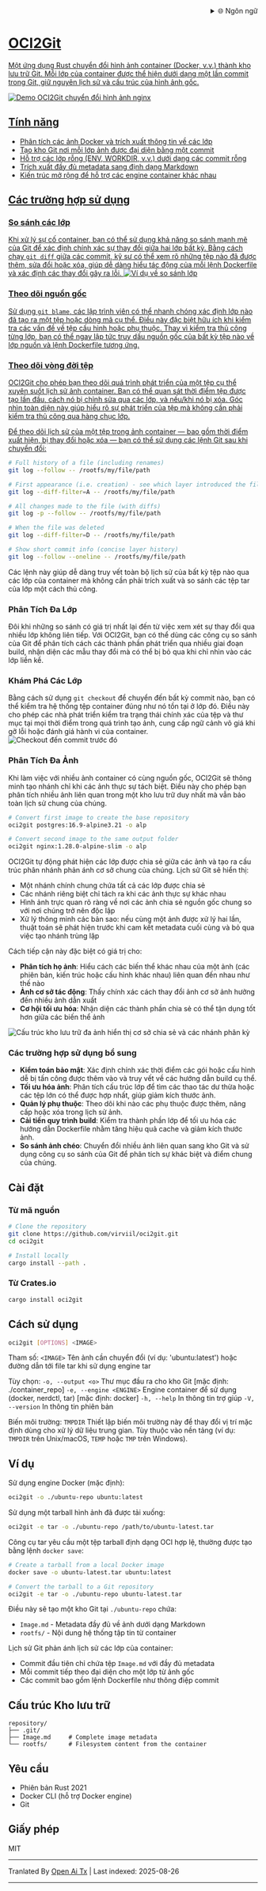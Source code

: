 
<div align="right">
  <details>
    <summary >🌐 Ngôn ngữ</summary>
    <div>
      <div align="center">
        <a href="https://openaitx.github.io/view.html?user=Virviil&project=oci2git&lang=en">English</a>
        | <a href="https://openaitx.github.io/view.html?user=Virviil&project=oci2git&lang=zh-CN">简体中文</a>
        | <a href="https://openaitx.github.io/view.html?user=Virviil&project=oci2git&lang=zh-TW">繁體中文</a>
        | <a href="https://openaitx.github.io/view.html?user=Virviil&project=oci2git&lang=ja">日本語</a>
        | <a href="https://openaitx.github.io/view.html?user=Virviil&project=oci2git&lang=ko">한국어</a>
        | <a href="https://openaitx.github.io/view.html?user=Virviil&project=oci2git&lang=hi">हिन्दी</a>
        | <a href="https://openaitx.github.io/view.html?user=Virviil&project=oci2git&lang=th">ไทย</a>
        | <a href="https://openaitx.github.io/view.html?user=Virviil&project=oci2git&lang=fr">Français</a>
        | <a href="https://openaitx.github.io/view.html?user=Virviil&project=oci2git&lang=de">Deutsch</a>
        | <a href="https://openaitx.github.io/view.html?user=Virviil&project=oci2git&lang=es">Español</a>
        | <a href="https://openaitx.github.io/view.html?user=Virviil&project=oci2git&lang=it">Italiano</a>
        | <a href="https://openaitx.github.io/view.html?user=Virviil&project=oci2git&lang=ru">Русский</a>
        | <a href="https://openaitx.github.io/view.html?user=Virviil&project=oci2git&lang=pt">Português</a>
        | <a href="https://openaitx.github.io/view.html?user=Virviil&project=oci2git&lang=nl">Nederlands</a>
        | <a href="https://openaitx.github.io/view.html?user=Virviil&project=oci2git&lang=pl">Polski</a>
        | <a href="https://openaitx.github.io/view.html?user=Virviil&project=oci2git&lang=ar">العربية</a>
        | <a href="https://openaitx.github.io/view.html?user=Virviil&project=oci2git&lang=fa">فارسی</a>
        | <a href="https://openaitx.github.io/view.html?user=Virviil&project=oci2git&lang=tr">Türkçe</a>
        | <a href="https://openaitx.github.io/view.html?user=Virviil&project=oci2git&lang=vi">Tiếng Việt</a>
        | <a href="https://openaitx.github.io/view.html?user=Virviil&project=oci2git&lang=id">Bahasa Indonesia</a>
        | <a href="https://openaitx.github.io/view.html?user=Virviil&project=oci2git&lang=as">অসমীয়া</
      </div>
    </div>
  </details>
</div>

# OCI2Git

Một ứng dụng Rust chuyển đổi hình ảnh container (Docker, v.v.) thành kho lưu trữ Git. Mỗi lớp của container được thể hiện dưới dạng một lần commit trong Git, giữ nguyên lịch sử và cấu trúc của hình ảnh gốc.

![Demo OCI2Git chuyển đổi hình ảnh nginx](https://raw.githubusercontent.com/Virviil/oci2git/main/./assets/nginx.gif)

## Tính năng

- Phân tích các ảnh Docker và trích xuất thông tin về các lớp
- Tạo kho Git nơi mỗi lớp ảnh được đại diện bằng một commit
- Hỗ trợ các lớp rỗng (ENV, WORKDIR, v.v.) dưới dạng các commit rỗng
- Trích xuất đầy đủ metadata sang định dạng Markdown
- Kiến trúc mở rộng để hỗ trợ các engine container khác nhau

## Các trường hợp sử dụng

### So sánh các lớp
Khi xử lý sự cố container, bạn có thể sử dụng khả năng so sánh mạnh mẽ của Git để xác định chính xác sự thay đổi giữa hai lớp bất kỳ. Bằng cách chạy `git diff` giữa các commit, kỹ sư có thể xem rõ những tệp nào đã được thêm, sửa đổi hoặc xóa, giúp dễ dàng hiểu tác động của mỗi lệnh Dockerfile và xác định các thay đổi gây ra lỗi.
![Ví dụ về so sánh lớp](https://raw.githubusercontent.com/Virviil/oci2git/main/./assets/layer-diff.png)

### Theo dõi nguồn gốc
Sử dụng `git blame`, các lập trình viên có thể nhanh chóng xác định lớp nào đã tạo ra một tệp hoặc dòng mã cụ thể. Điều này đặc biệt hữu ích khi kiểm tra các vấn đề về tệp cấu hình hoặc phụ thuộc. Thay vì kiểm tra thủ công từng lớp, bạn có thể ngay lập tức truy dấu nguồn gốc của bất kỳ tệp nào về lớp nguồn và lệnh Dockerfile tương ứng.

### Theo dõi vòng đời tệp
OCI2Git cho phép bạn theo dõi quá trình phát triển của một tệp cụ thể xuyên suốt lịch sử ảnh container. Bạn có thể quan sát thời điểm tệp được tạo lần đầu, cách nó bị chỉnh sửa qua các lớp, và nếu/khi nó bị xóa. Góc nhìn toàn diện này giúp hiểu rõ sự phát triển của tệp mà không cần phải kiểm tra thủ công qua hàng chục lớp.

Để theo dõi lịch sử của một tệp trong ảnh container — bao gồm thời điểm xuất hiện, bị thay đổi hoặc xóa — bạn có thể sử dụng các lệnh Git sau khi chuyển đổi:

```bash
# Full history of a file (including renames)
git log --follow -- /rootfs/my/file/path

# First appearance (i.e. creation) - see which layer introduced the file
git log --diff-filter=A -- /rootfs/my/file/path

# All changes made to the file (with diffs)
git log -p --follow -- /rootfs/my/file/path

# When the file was deleted
git log --diff-filter=D -- /rootfs/my/file/path

# Show short commit info (concise layer history)
git log --follow --oneline -- /rootfs/my/file/path
```

Các lệnh này giúp dễ dàng truy vết toàn bộ lịch sử của bất kỳ tệp nào qua các lớp của container mà không cần phải trích xuất và so sánh các tệp tar của lớp một cách thủ công.

### Phân Tích Đa Lớp
Đôi khi những so sánh có giá trị nhất lại đến từ việc xem xét sự thay đổi qua nhiều lớp không liên tiếp. Với OCI2Git, bạn có thể dùng các công cụ so sánh của Git để phân tích cách các thành phần phát triển qua nhiều giai đoạn build, nhận diện các mẫu thay đổi mà có thể bị bỏ qua khi chỉ nhìn vào các lớp liền kề.

### Khám Phá Các Lớp
Bằng cách sử dụng `git checkout` để chuyển đến bất kỳ commit nào, bạn có thể kiểm tra hệ thống tệp container đúng như nó tồn tại ở lớp đó. Điều này cho phép các nhà phát triển kiểm tra trạng thái chính xác của tệp và thư mục tại mọi thời điểm trong quá trình tạo ảnh, cung cấp ngữ cảnh vô giá khi gỡ lỗi hoặc đánh giá hành vi của container.
![Checkout đến commit trước đó](https://raw.githubusercontent.com/Virviil/oci2git/main/./assets/checkout.png)

### Phân Tích Đa Ảnh

Khi làm việc với nhiều ảnh container có cùng nguồn gốc, OCI2Git sẽ thông minh tạo nhánh chỉ khi các ảnh thực sự tách biệt. Điều này cho phép bạn phân tích nhiều ảnh liên quan trong một kho lưu trữ duy nhất mà vẫn bảo toàn lịch sử chung của chúng.

```bash
# Convert first image to create the base repository
oci2git postgres:16.9-alpine3.21 -o alp

# Convert second image to the same output folder
oci2git nginx:1.28.0-alpine-slim -o alp
```
OCI2Git tự động phát hiện các lớp được chia sẻ giữa các ảnh và tạo ra cấu trúc phân nhánh phản ánh cơ sở chung của chúng. Lịch sử Git sẽ hiển thị:
- Một nhánh chính chung chứa tất cả các lớp được chia sẻ
- Các nhánh riêng biệt chỉ tách ra khi các ảnh thực sự khác nhau
- Hình ảnh trực quan rõ ràng về nơi các ảnh chia sẻ nguồn gốc chung so với nơi chúng trở nên độc lập
- Xử lý thông minh các bản sao: nếu cùng một ảnh được xử lý hai lần, thuật toán sẽ phát hiện trước khi cam kết metadata cuối cùng và bỏ qua việc tạo nhánh trùng lặp

Cách tiếp cận này đặc biệt có giá trị cho:
- **Phân tích họ ảnh**: Hiểu cách các biến thể khác nhau của một ảnh (các phiên bản, kiến trúc hoặc cấu hình khác nhau) liên quan đến nhau như thế nào
- **Ảnh cơ sở tác động**: Thấy chính xác cách thay đổi ảnh cơ sở ảnh hưởng đến nhiều ảnh dẫn xuất
- **Cơ hội tối ưu hóa**: Nhận diện các thành phần chia sẻ có thể tận dụng tốt hơn giữa các biến thể ảnh

![Cấu trúc kho lưu trữ đa ảnh hiển thị cơ sở chia sẻ và các nhánh phân kỳ](https://raw.githubusercontent.com/Virviil/oci2git/main/./assets/multiimage.png)

### Các trường hợp sử dụng bổ sung

- **Kiểm toán bảo mật**: Xác định chính xác thời điểm các gói hoặc cấu hình dễ bị tấn công được thêm vào và truy vết về các hướng dẫn build cụ thể.
- **Tối ưu hóa ảnh**: Phân tích cấu trúc lớp để tìm các thao tác dư thừa hoặc các tệp lớn có thể được hợp nhất, giúp giảm kích thước ảnh.
- **Quản lý phụ thuộc**: Theo dõi khi nào các phụ thuộc được thêm, nâng cấp hoặc xóa trong lịch sử ảnh.
- **Cải tiến quy trình build**: Kiểm tra thành phần lớp để tối ưu hóa các hướng dẫn Dockerfile nhằm tăng hiệu quả cache và giảm kích thước ảnh.
- **So sánh ảnh chéo**: Chuyển đổi nhiều ảnh liên quan sang kho Git và sử dụng công cụ so sánh của Git để phân tích sự khác biệt và điểm chung của chúng.

## Cài đặt

### Từ mã nguồn


```bash
# Clone the repository
git clone https://github.com/virviil/oci2git.git
cd oci2git

# Install locally
cargo install --path .
```

### Từ Crates.io

```bash
cargo install oci2git
```

## Cách sử dụng

```bash
oci2git [OPTIONS] <IMAGE>
```

Tham số:
  `<IMAGE>`  Tên ảnh cần chuyển đổi (ví dụ: 'ubuntu:latest') hoặc đường dẫn tới file tar khi sử dụng engine tar

Tùy chọn:
  `-o, --output <o>`  Thư mục đầu ra cho kho Git [mặc định: ./container_repo]
  `-e, --engine <ENGINE>`  Engine container để sử dụng (docker, nerdctl, tar) [mặc định: docker]
  `-h, --help`            In thông tin trợ giúp
  `-V, --version`         In thông tin phiên bản

Biến môi trường:
  `TMPDIR`  Thiết lập biến môi trường này để thay đổi vị trí mặc định dùng cho xử lý dữ liệu trung gian. Tùy thuộc vào nền tảng (ví dụ: `TMPDIR` trên Unix/macOS, `TEMP` hoặc `TMP` trên Windows).

## Ví dụ

Sử dụng engine Docker (mặc định):
```bash
oci2git -o ./ubuntu-repo ubuntu:latest
```

Sử dụng một tarball hình ảnh đã được tải xuống:
```bash
oci2git -e tar -o ./ubuntu-repo /path/to/ubuntu-latest.tar
```

Công cụ tar yêu cầu một tệp tarball định dạng OCI hợp lệ, thường được tạo bằng lệnh `docker save`:
```bash
# Create a tarball from a local Docker image
docker save -o ubuntu-latest.tar ubuntu:latest

# Convert the tarball to a Git repository
oci2git -e tar -o ./ubuntu-repo ubuntu-latest.tar
```

Điều này sẽ tạo một kho Git tại `./ubuntu-repo` chứa:
- `Image.md` - Metadata đầy đủ về ảnh dưới dạng Markdown
- `rootfs/` - Nội dung hệ thống tập tin từ container

Lịch sử Git phản ánh lịch sử các lớp của container:
- Commit đầu tiên chỉ chứa tệp `Image.md` với đầy đủ metadata
- Mỗi commit tiếp theo đại diện cho một lớp từ ảnh gốc
- Các commit bao gồm lệnh Dockerfile như thông điệp commit

## Cấu trúc Kho lưu trữ

```
repository/
├── .git/
├── Image.md     # Complete image metadata
└── rootfs/      # Filesystem content from the container
```


## Yêu cầu

- Phiên bản Rust 2021
- Docker CLI (hỗ trợ Docker engine)
- Git

## Giấy phép

MIT

---

Tranlated By [Open Ai Tx](https://github.com/OpenAiTx/OpenAiTx) | Last indexed: 2025-08-26

---